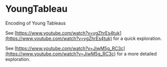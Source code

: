 # YoungTableau
Encoding of Young Tableaus

See [https://www.youtube.com/watch?v=vgZhrEs4tuk](https://www.youtube.com/watch?v=vgZhrEs4tuk) for a quick exploration.

See [https://www.youtube.com/watch?v=JiwM5g_RC3c](https://www.youtube.com/watch?v=JiwM5g_RC3c) for a more detailed exploration.
